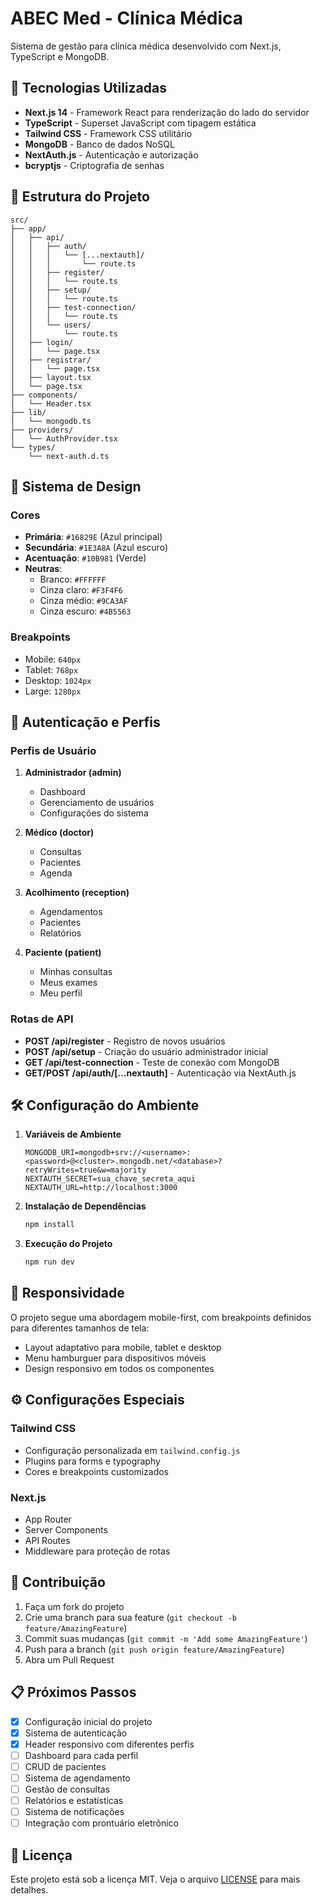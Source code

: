 # ABEC Med - Clínica Médica

Sistema de gestão para clínica médica desenvolvido com Next.js, TypeScript e MongoDB.

## 🚀 Tecnologias Utilizadas

- **Next.js 14** - Framework React para renderização do lado do servidor
- **TypeScript** - Superset JavaScript com tipagem estática
- **Tailwind CSS** - Framework CSS utilitário
- **MongoDB** - Banco de dados NoSQL
- **NextAuth.js** - Autenticação e autorização
- **bcryptjs** - Criptografia de senhas

## 📁 Estrutura do Projeto

```
src/
├── app/
│   ├── api/
│   │   ├── auth/
│   │   │   └── [...nextauth]/
│   │   │       └── route.ts
│   │   ├── register/
│   │   │   └── route.ts
│   │   ├── setup/
│   │   │   └── route.ts
│   │   ├── test-connection/
│   │   │   └── route.ts
│   │   └── users/
│   │       └── route.ts
│   ├── login/
│   │   └── page.tsx
│   ├── registrar/
│   │   └── page.tsx
│   ├── layout.tsx
│   └── page.tsx
├── components/
│   └── Header.tsx
├── lib/
│   └── mongodb.ts
├── providers/
│   └── AuthProvider.tsx
└── types/
    └── next-auth.d.ts
```

## 🎨 Sistema de Design

### Cores

- **Primária**: `#16829E` (Azul principal)
- **Secundária**: `#1E3A8A` (Azul escuro)
- **Acentuação**: `#10B981` (Verde)
- **Neutras**:
  - Branco: `#FFFFFF`
  - Cinza claro: `#F3F4F6`
  - Cinza médio: `#9CA3AF`
  - Cinza escuro: `#4B5563`

### Breakpoints

- Mobile: `640px`
- Tablet: `768px`
- Desktop: `1024px`
- Large: `1280px`

## 🔐 Autenticação e Perfis

### Perfis de Usuário

1. **Administrador (admin)**

   - Dashboard
   - Gerenciamento de usuários
   - Configurações do sistema

2. **Médico (doctor)**

   - Consultas
   - Pacientes
   - Agenda

3. **Acolhimento (reception)**

   - Agendamentos
   - Pacientes
   - Relatórios

4. **Paciente (patient)**
   - Minhas consultas
   - Meus exames
   - Meu perfil

### Rotas de API

- **POST /api/register** - Registro de novos usuários
- **POST /api/setup** - Criação do usuário administrador inicial
- **GET /api/test-connection** - Teste de conexão com MongoDB
- **GET/POST /api/auth/[...nextauth]** - Autenticação via NextAuth.js

## 🛠️ Configuração do Ambiente

1. **Variáveis de Ambiente**

   ```env
   MONGODB_URI=mongodb+srv://<username>:<password>@<cluster>.mongodb.net/<database>?retryWrites=true&w=majority
   NEXTAUTH_SECRET=sua_chave_secreta_aqui
   NEXTAUTH_URL=http://localhost:3000
   ```

2. **Instalação de Dependências**

   ```bash
   npm install
   ```

3. **Execução do Projeto**
   ```bash
   npm run dev
   ```

## 📱 Responsividade

O projeto segue uma abordagem mobile-first, com breakpoints definidos para diferentes tamanhos de tela:

- Layout adaptativo para mobile, tablet e desktop
- Menu hamburguer para dispositivos móveis
- Design responsivo em todos os componentes

## ⚙️ Configurações Especiais

### Tailwind CSS

- Configuração personalizada em `tailwind.config.js`
- Plugins para forms e typography
- Cores e breakpoints customizados

### Next.js

- App Router
- Server Components
- API Routes
- Middleware para proteção de rotas

## 🤝 Contribuição

1. Faça um fork do projeto
2. Crie uma branch para sua feature (`git checkout -b feature/AmazingFeature`)
3. Commit suas mudanças (`git commit -m 'Add some AmazingFeature'`)
4. Push para a branch (`git push origin feature/AmazingFeature`)
5. Abra um Pull Request

## 📋 Próximos Passos

- [x] Configuração inicial do projeto
- [x] Sistema de autenticação
- [x] Header responsivo com diferentes perfis
- [ ] Dashboard para cada perfil
- [ ] CRUD de pacientes
- [ ] Sistema de agendamento
- [ ] Gestão de consultas
- [ ] Relatórios e estatísticas
- [ ] Sistema de notificações
- [ ] Integração com prontuário eletrônico

## 📝 Licença

Este projeto está sob a licença MIT. Veja o arquivo [LICENSE](LICENSE) para mais detalhes.
